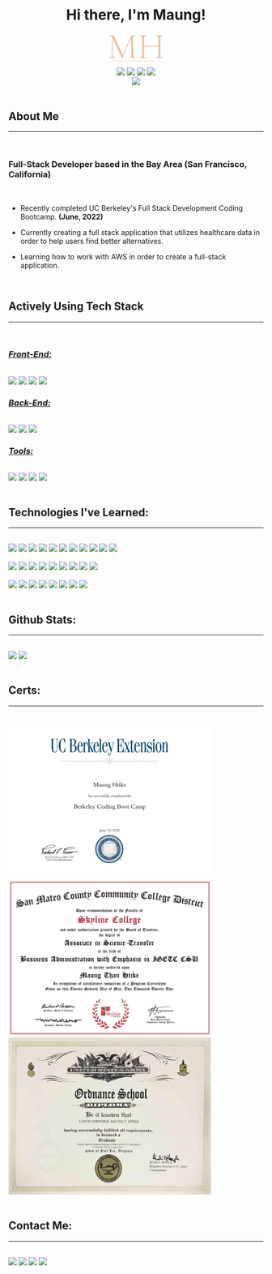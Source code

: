 <h1 align='center'>Hi there, I'm Maung!</h1>

<section align='center'>
<img width='125px' src='./assets/logo.png'/>

<div>
<a target='_blank' href='https://www.linkedin.com/in/maung-htike-482b4b143/'><img src='https://img.shields.io/badge/linkedin-%230077B5.svg?style=for-the-badge&logo=linkedin&logoColor=white'/></a>
<a href='mailto:maunghtikebusiness@gmail.com'><img src='https://img.shields.io/badge/Gmail-D14836?style=for-the-badge&logo=gmail&logoColor=white'/></a>
<a target='_blank' href='https://medium.com/@maunghtike'><img src='https://img.shields.io/badge/Medium-12100E?style=for-the-badge&logo=medium&logoColor=white'/></a>
<a target='_blank' href='https://sfzmango.github.io/Maung-Htike-Portfolio-v5-React/'><img src='https://img.shields.io/badge/Portfolio-white?style=for-the-badge'/></a>
</div>
<a target='_blank' href='https://github.com/Sfzmango'><img src="https://komarev.com/ghpvc/?username=Sfzmango&style=for-the-badge&color=grey"/></a>
</section><br/>

<section>
<h2>About Me</h2><hr><br/>

<h3>Full-Stack Developer based in the Bay Area (San Francisco, California)</h3><br/>

<ul>
<li><p>Recently completed UC Berkeley's Full Stack Development Coding Bootcamp. <b>(June, 2022)</b></p></li>
<li><p>Currently creating a full stack application that utilizes healthcare data in order to help users find better alternatives.</p></li>
<li><p>Learning how to work with AWS in order to create a full-stack application.</p></li>
</ul>
</section><br/>

<section>
<h2>Actively Using Tech Stack</h2><hr><br/>

<h3><i><b><u>Front-End:</u></b></i></h3><br/>
<img width='75px' src="https://cdn.jsdelivr.net/gh/devicons/devicon/icons/html5/html5-plain-wordmark.svg" />
<img width='75px' src="https://cdn.jsdelivr.net/gh/devicons/devicon/icons/css3/css3-plain-wordmark.svg" />
<img width='75px' src="https://cdn.jsdelivr.net/gh/devicons/devicon/icons/javascript/javascript-plain.svg" />
<img width='75px' src="https://cdn.jsdelivr.net/gh/devicons/devicon/icons/react/react-original-wordmark.svg" />

<br/>

<h3><i><b><u>Back-End:</u></b></i></h3><br/>
<img width='100px' src="https://cdn.jsdelivr.net/gh/devicons/devicon/icons/nodejs/nodejs-plain-wordmark.svg" />
<img width='125px' src="https://youteam.io/blog/wp-content/uploads/2022/04/expressjs_logo.png" />
<img width='100px' src="https://cdn.jsdelivr.net/gh/devicons/devicon/icons/mysql/mysql-original-wordmark.svg" />

<br/>

<h3><i><b><u>Tools:</u></b></i></h3><br/>
<img width='75px' src="https://cdn.jsdelivr.net/gh/devicons/devicon/icons/git/git-plain-wordmark.svg" />
<img width='75px' src="https://cdn.jsdelivr.net/gh/devicons/devicon/icons/amazonwebservices/amazonwebservices-plain-wordmark.svg" />
<img width='75px' src="https://cdn.jsdelivr.net/gh/devicons/devicon/icons/figma/figma-original.svg" />
<img width='75px' src="https://cdn.jsdelivr.net/gh/devicons/devicon/icons/slack/slack-original.svg" />

</section><br/>

<section>
<h2>Technologies I've Learned:</h2><hr><br/>

<img src='https://img.shields.io/badge/html5-%23E34F26.svg?style=for-the-badge&logo=html5&logoColor=white'/>
<img src='https://img.shields.io/badge/css3-%231572B6.svg?style=for-the-badge&logo=css3&logoColor=white'/>
<img src='https://img.shields.io/badge/bootstrap-%23563D7C.svg?style=for-the-badge&logo=bootstrap&logoColor=white'/>
<img src='https://img.shields.io/badge/tailwindcss-%2338B2AC.svg?style=for-the-badge&logo=tailwind-css&logoColor=white'/>
<img src='https://img.shields.io/badge/UIkit-blue?style=for-the-badge&logo=UIkit&logoColor=white'/>
<img src='https://img.shields.io/badge/javascript-%23323330.svg?style=for-the-badge&logo=javascript&logoColor=%23F7DF1E'/>
<img src='https://img.shields.io/badge/react-%2320232a.svg?style=for-the-badge&logo=react&logoColor=%2361DAFB'/>
<img src='https://img.shields.io/badge/React_Router-CA4245?style=for-the-badge&logo=react-router&logoColor=white'/>
<img src='https://img.shields.io/badge/Bcrypt-orange?style=for-the-badge'/>
<img src='https://img.shields.io/badge/JWT-black?style=for-the-badge&logo=JSON%20web%20tokens'/>
<img src='https://img.shields.io/badge/jquery-%230769AD.svg?style=for-the-badge&logo=jquery&logoColor=white'/><br/><br/>

<img src='https://img.shields.io/badge/node.js-6DA55F?style=for-the-badge&logo=node.js&logoColor=white'/>
<img src='https://img.shields.io/badge/NPM-%23000000.svg?style=for-the-badge&logo=npm&logoColor=white'/>
<img src='https://img.shields.io/badge/express.js-%23404d59.svg?style=for-the-badge&logo=express&logoColor=%2361DAFB'/>
<img src="https://img.shields.io/badge/RESTFUL%20APIS-005571?style=for-the-badge&logo=json"/>
<img src="https://img.shields.io/badge/Sequelize-52B0E7?style=for-the-badge&logo=Sequelize&logoColor=white"/>
<img src='https://img.shields.io/badge/mysql-%2300f.svg?style=for-the-badge&logo=mysql&logoColor=white'/>
<img src='https://img.shields.io/badge/MongoDB-%234ea94b.svg?style=for-the-badge&logo=mongodb&logoColor=white'/>
<img src='https://img.shields.io/badge/-ApolloGraphQL-311C87?style=for-the-badge&logo=apollo-graphql'/>
<img src='https://img.shields.io/badge/-GraphQL-E10098?style=for-the-badge&logo=graphql&logoColor=white'/><br/><br/>

<img src='https://img.shields.io/badge/Canva-%2300C4CC.svg?style=for-the-badge&logo=Canva&logoColor=white'/>
<img src='https://img.shields.io/badge/figma-%23F24E1E.svg?style=for-the-badge&logo=figma&logoColor=white'/>
<img src='https://img.shields.io/badge/Adobe%20Creative%20Cloud-DA1F26.svg?style=for-the-badge&logo=Adobe%20Creative%20Cloud&logoColor=white'/>
<img src='https://img.shields.io/badge/Visual%20Studio%20Code-0078d7.svg?style=for-the-badge&logo=visual-studio-code&logoColor=white'/>
<img src='https://img.shields.io/badge/Insomnia-black?style=for-the-badge&logo=insomnia&logoColor=5849BE'/>
<img src='https://img.shields.io/badge/Postman-FF6C37?style=for-the-badge&logo=postman&logoColor=white'/>
<img src='https://img.shields.io/badge/heroku-%23430098.svg?style=for-the-badge&logo=heroku&logoColor=white'/>
<img src='https://img.shields.io/badge/AWS-%23FF9900.svg?style=for-the-badge&logo=amazon-aws&logoColor=white'/>
</section><br/>

<section>
<h2>Github Stats:</h2><hr><br/>

<img src='https://github-readme-stats.vercel.app/api?username=Sfzmango&count_private=true&hide_rank=true&show_icons=true&theme=vision-friendly-dark'/>

<img src='https://github-readme-stats.vercel.app/api/top-langs/?username=Sfzmango&layout=compact&theme=vision-friendly-dark'/>

</section><br/>

<section>
<h2>Certs:</h2><hr><br/>

<img width='400px' src='./assets/ucbcert.jpg'/>

<img width='400px' src='./assets/skylinedegree.png'/>

<img width='400px' src='./assets/milcert.jpg'/>

</section><br/>

<section>
<h2>Contact Me:</h2><hr><br/>
<a target='_blank' href='https://www.linkedin.com/in/maung-htike-482b4b143/'><img src='https://img.shields.io/badge/linkedin-%230077B5.svg?style=for-the-badge&logo=linkedin&logoColor=white'/></a>
<a href='mailto:maunghtikebusiness@gmail.com'><img src='https://img.shields.io/badge/Gmail-D14836?style=for-the-badge&logo=gmail&logoColor=white'/></a>
<a target='_blank' href='https://github.com/Sfzmango'><img src='https://img.shields.io/badge/github-%23121011.svg?style=for-the-badge&logo=github&logoColor=white'/></a>
<a target='_blank' href='https://sfzmango.github.io/Maung-Htike-Portfolio-v5-React/'><img src='https://img.shields.io/badge/Portfolio-white?style=for-the-badge'/></a>
</section>

